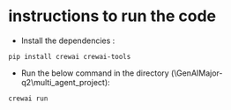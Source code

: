 # instructions to run the code 

* Install the dependencies :
```
pip install crewai crewai-tools
```
* Run the below command in the directory (\GenAIMajor-q2\multi_agent_project):
```
crewai run
```
